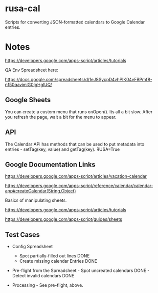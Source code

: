 # rusa-cal
Scripts for converting JSON-formatted calendars to Google Calendar entries.

# Notes

https://developers.google.com/apps-script/articles/tutorials 

QA Env Spreadsheet here:

https://docs.google.com/spreadsheets/d/1eJ8SycpD4vhPlK04vFBPmf8-nf50qavimlG0lgHgIUQ/ 

## Google Sheets 

You can create a custom menu that runs onOpen().   Its all a bit slow.   After you 
refresh the page, wait a bit for the menu to appear.

## API

The Calendar API has methods that can be used to put metadata into entries -
setTag(key, value) and getTag(key).  RUSA=True

## Google Documentation Links

https://developers.google.com/apps-script/articles/vacation-calendar

https://developers.google.com/apps-script/reference/calendar/calendar-app#createCalendar(String,Object)

Basics of manipulating sheets.

https://developers.google.com/apps-script/articles/tutorials

https://developers.google.com/apps-script/guides/sheets

## Test Cases

- Config Spreadsheet 
     - Spot partially-filled out lines DONE 
     - Create missing calendar Entries DONE 
- Pre-flight from the Spreadsheet
      - Spot uncreated calendars  DONE 
      - Detect invalid calendars DONE
      
- Processing 
       - See pre-flight, above.


